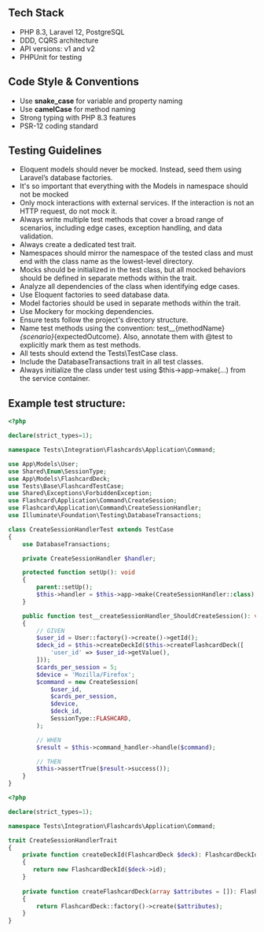 ## Tech Stack
- PHP 8.3, Laravel 12, PostgreSQL
- DDD, CQRS architecture
- API versions: v1 and v2
- PHPUnit for testing
## Code Style & Conventions
- Use **snake_case** for variable and property naming
- Use **camelCase** for method naming
- Strong typing with PHP 8.3 features
- PSR-12 coding standard
## Testing Guidelines
- Eloquent models should never be mocked. Instead, seed them using Laravel’s database factories.
- It's so important that everything with the Models in namespace should not be mocked
- Only mock interactions with external services. If the interaction is not an HTTP request, do not mock it.
- Always write multiple test methods that cover a broad range of scenarios, including edge cases, exception handling, and data validation.
- Always create a dedicated test trait.
- Namespaces should mirror the namespace of the tested class and must end with the class name as the lowest-level directory.
- Mocks should be initialized in the test class, but all mocked behaviors should be defined in separate methods within the trait.
- Analyze all dependencies of the class when identifying edge cases.
- Use Eloquent factories to seed database data.
- Model factories should be used in separate methods within the trait.
- Use Mockery for mocking dependencies.
- Ensure tests follow the project's directory structure.
- Name test methods using the convention: test__{methodName}_{scenario}_{expectedOutcome}. Also, annotate them with @test to explicitly mark them as test methods.
- All tests should extend the Tests\TestCase class.
- Include the DatabaseTransactions trait in all test classes.
- Always initialize the class under test using $this->app->make(...) from the service container.
## Example test structure:
```php
<?php

declare(strict_types=1);

namespace Tests\Integration\Flashcards\Application\Command;

use App\Models\User;
use Shared\Enum\SessionType;
use App\Models\FlashcardDeck;
use Tests\Base\FlashcardTestCase;
use Shared\Exceptions\ForbiddenException;
use Flashcard\Application\Command\CreateSession;
use Flashcard\Application\Command\CreateSessionHandler;
use Illuminate\Foundation\Testing\DatabaseTransactions;

class CreateSessionHandlerTest extends TestCase
{
    use DatabaseTransactions;

    private CreateSessionHandler $handler;

    protected function setUp(): void
    {
        parent::setUp();
        $this->handler = $this->app->make(CreateSessionHandler::class);
    }

    public function test__createSessionHandler_ShouldCreateSession(): void
    {
        // GIVEN
        $user_id = User::factory()->create()->getId();
        $deck_id = $this->createDeckId($this->createFlashcardDeck([
            'user_id' => $user_id->getValue(),
        ]));
        $cards_per_session = 5;
        $device = 'Mozilla/Firefox';
        $command = new CreateSession(
            $user_id,
            $cards_per_session,
            $device,
            $deck_id,
            SessionType::FLASHCARD,
        );

        // WHEN
        $result = $this->command_handler->handle($command);

        // THEN
        $this->assertTrue($result->success());
    }
}
```
```php
<?php

declare(strict_types=1);

namespace Tests\Integration\Flashcards\Application\Command;

trait CreateSessionHandlerTrait 
{
    private function createDeckId(FlashcardDeck $deck): FlashcardDeckId
    {
       return new FlashcardDeckId($deck->id);
    }
    
    private function createFlashcardDeck(array $attributes = []): FlashcardDeck
    {
        return FlashcardDeck::factory()->create($attributes);
    }
}
```
